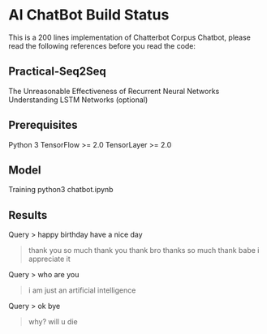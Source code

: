 # AI ChatBot Build Status

This is a 200 lines implementation of Chatterbot Corpus Chatbot, please read the following references before you read the code:

## Practical-Seq2Seq

The Unreasonable Effectiveness of Recurrent Neural Networks
Understanding LSTM Networks (optional)

## Prerequisites

Python 3
TensorFlow >= 2.0
TensorLayer >= 2.0


## Model

Training
python3 chatbot.ipynb

## Results

Query > happy birthday have a nice day

 > thank you so much
 > thank you
 > thank bro
 > thanks so much
 > thank babe i appreciate it
 
Query > who are you

 > i am just an artificial intelligence
 
Query > ok bye

 > why? will u die
